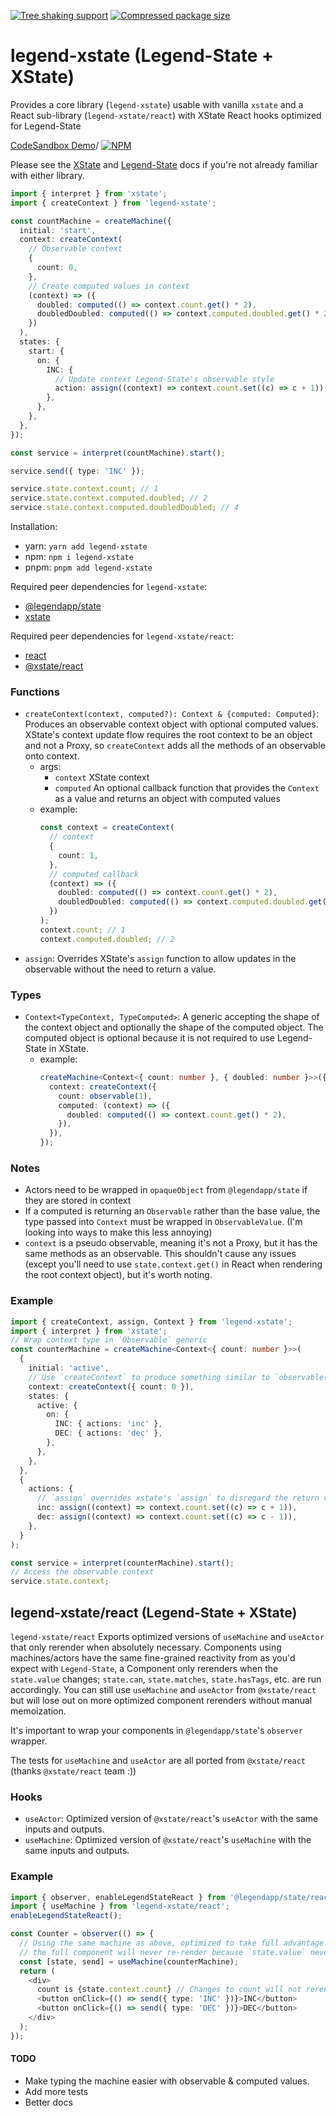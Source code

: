 
[![Tree shaking support][badge-tree-shaking]][link-bundlephobia]
[![Compressed package size][badge-size]][link-bundlephobia]

# legend-xstate (Legend-State + XState)

Provides a core library (`legend-xstate`) usable with vanilla `xstate` and a React sub-library (`legend-xstate/react`) with XState React hooks optimized for Legend-State

[CodeSandbox Demo](https://codesandbox.io/s/legend-xstate-example-czqmzv?file=/src/ComputedExample.jsx)/
[![NPM](https://nodei.co/npm/legend-xstate.png)](https://www.npmjs.com/package/legend-xstate)

Please see the [XState](https://xstate.js.org/docs/guides/start.html#our-first-machine) and [Legend-State](https://legendapp.com/open-source/state/) docs if you're not already familiar with either library.

```typescript
import { interpret } from 'xstate';
import { createContext } from 'legend-xstate';

const countMachine = createMachine({
  initial: 'start',
  context: createContext(
    // Observable context
    {
      count: 0,
    },
    // Create computed values in context
    (context) => ({
      doubled: computed(() => context.count.get() * 2),
      doubledDoubled: computed(() => context.computed.doubled.get() * 2),
    })
  ),
  states: {
    start: {
      on: {
        INC: {
          // Update context Legend-State's observable style
          action: assign((context) => context.count.set((c) => c + 1)),
        },
      },
    },
  },
});

const service = interpret(countMachine).start();

service.send({ type: 'INC' });

service.state.context.count; // 1
service.state.context.computed.doubled; // 2
service.state.context.computed.doubledDoubled; // 4
```

Installation:

- yarn: `yarn add legend-xstate`
- npm: `npm i legend-xstate`
- pnpm: `pnpm add legend-xstate`

Required peer dependencies for `legend-xstate`:

- [@legendapp/state](https://www.npmjs.com/package/@legendapp/state)
- [xstate](https://www.npmjs.com/package/xstate)

Required peer dependencies for `legend-xstate/react`:

- [react](https://www.npmjs.com/package/react)
- [@xstate/react](https://www.npmjs.com/package/@xstate/react)

### Functions

- `createContext(context, computed?): Context & {computed: Computed}`: Produces an observable context object with optional computed values. XState's context update flow requires the root context to be an object and not a Proxy, so `createContext` adds all the methods of an observable onto context.
  - args:
    - `context` XState context
    - `computed` An optional callback function that provides the `Context` as a value and returns an object with computed values
  - example:
    ```typescript
    const context = createContext(
      // context
      {
        count: 1,
      },
      // computed callback
      (context) => ({
        doubled: computed(() => context.count.get() * 2),
        doubledDoubled: computed(() => context.computed.doubled.get() * 2),
      })
    );
    context.count; // 1
    context.computed.doubled; // 2
    ```
- `assign`: Overrides XState's `assign` function to allow updates in the observable without the need to return a value.

### Types

- `Context<TypeContext, TypeComputed>`: A generic accepting the shape of the context object and optionally the shape of the computed object. The computed object is optional because it is not required to use Legend-State in XState.
  - example:
    ```typescript
    createMachine<Context<{ count: number }, { doubled: number }>>({
      context: createContext({
        count: observable(1),
        computed: (context) => ({
          doubled: computed(() => context.count.get() * 2),
        }),
      }),
    });
    ```

### Notes

- Actors need to be wrapped in `opaqueObject` from `@legendapp/state` if they are stored in context
- If a computed is returning an `Observable` rather than the base value, the type passed into `Context` must be wrapped in `ObservableValue`. (I'm looking into ways to make this less annoying)
- `context` is a pseudo observable, meaning it's not a Proxy, but it has the same methods as an observable. This shouldn't cause any issues (except you'll need to use `state.context.get()` in React when rendering the root context object), but it's worth noting.

### Example

```typescript
import { createContext, assign, Context } from 'legend-xstate';
import { interpret } from 'xstate';
// Wrap context type in `Observable` generic
const counterMachine = createMachine<Context<{ count: number }>>(
  {
    initial: 'active',
    // Use `createContext` to produce something similar to `observable({count: 0})`
    context: createContext({ count: 0 }),
    states: {
      active: {
        on: {
          INC: { actions: 'inc' },
          DEC: { actions: 'dec' },
        },
      },
    },
  },
  {
    actions: {
      // `assign` overrides xstate's `assign` to disregard the return value
      inc: assign((context) => context.count.set((c) => c + 1)),
      dec: assign((context) => context.count.set((c) => c - 1)),
    },
  }
);

const service = interpret(counterMachine).start();
// Access the observable context
service.state.context;
```

## legend-xstate/react (Legend-State + XState)

`legend-xstate/react` Exports optimized versions of `useMachine` and `useActor` that only rerender when absolutely necessary. Components using machines/actors have the same fine-grained reactivity from as you'd expect with `Legend-State`, a Component only rerenders when the `state.value` changes; `state.can`, `state.matches`, `state.hasTags`, etc. are run accordingly.
You can still use `useMachine` and `useActor` from `@xstate/react` but will lose out on more optimized component rerenders without manual memoization.

It's important to wrap your components in `@legendapp/state`'s `observer` wrapper.

The tests for `useMachine` and `useActor` are all ported from `@xstate/react` (thanks `@xstate/react` team :))

### Hooks

- `useActor`: Optimized version of `@xstate/react`'s `useActor` with the same inputs and outputs.
- `useMachine`: Optimized version of `@xstate/react`'s `useMachine` with the same inputs and outputs.

### Example

```typescript jsx
import { observer, enableLegendStateReact } from '@legendapp/state/react';
import { useMachine } from 'legend-xstate/react';
enableLegendStateReact();

const Counter = observer(() => {
  // Using the same machine as above, optimized to take full advantage of `@legendapp/state/react`'s performance.
  // the full component will never re-render because `state.value` never changed
  const [state, send] = useMachine(counterMachine);
  return (
    <div>
      count is {state.context.count} // Changes to count will not rerender the whole component
      <button onClick={() => send({ type: 'INC' })}>INC</button>
      <button onClick={() => send({ type: 'DEC' })}>DEC</button>
    </div>
  );
});
```

#### TODO

- Make typing the machine easier with observable & computed values.
- Add more tests
- Better docs

[badge-size]: https://badgen.net/bundlephobia/minzip/legend-xstate
[badge-tree-shaking]:
https://badgen.net/bundlephobia/tree-shaking/legend-xstate
[link-bundlephobia]:
https://bundlephobia.com/package/legend-xstate
